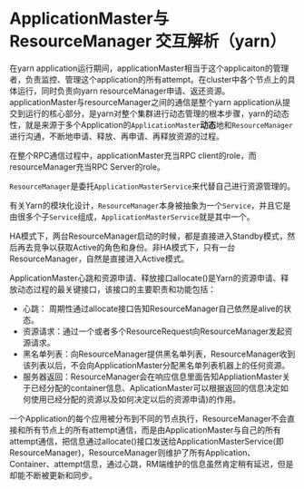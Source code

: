 # ApplicationMaster与ResourceManager 交互解析（yarn）

在yarn application运行期间，applicationMaster相当于这个applicaiton的管理者，负责监控、管理这个application的所有attempt。在cluster中各个节点上的具体运行，同时负责向yarn resourceManager申请、返还资源。applicationMaster与resourceManager之间的通信是整个yarn application从提交到运行的核心部分，是yarn对整个集群进行动态管理的根本步骤，yarn的动态性，就是来源于多个Application的`ApplicationMaster`**动态**地和`ResourceManager`进行沟通，不断地申请、释放、再申请、再释放资源的过程。

在整个RPC通信过程中，applicationMaster充当RPC client的role，而resourceManager充当RPC Server的role。

`ResourceManager`是委托`ApplicationMasterService`来代替自己进行资源管理的。

有关Yarn的模块化设计，`ResourceManager`本身被抽象为一个`Service`，并且它是由很多个子`Service`组成，`ApplicationMasterService`就是其中一个。

HA模式下，两台ResourceManager启动的时候，都是直接进入Standby模式，然后再去竞争以获取Active的角色和身份。非HA模式下，只有一台ResourceManager，自然是直接进入Active模式。

ApplicationMaster心跳和资源申请、释放接口allocate()是Yarn的资源申请、释放动态过程的最关键接口，该接口的主要职责和功能包括：

- 心跳： 周期性通过allocate接口告知ResourceManager自己依然是alive的状态。
- 资源请求：通过一个或者多个ResourceRequest向ResourceManager发起资源请求。
- 黑名单列表：向ResourceManager提供黑名单列表，ResourceManager收到该列表以后，不会向ApplicationMaster分配黑名单列表机器上的任何资源。
- 服务器返回：ResourceManager会在响应信息里面告知AppliationMaster关于已经分配的container信息、AplicationMaster可以根据返回的信息决定如何使用已经分配的资源以及如何决定以后的资源申请)的作用。

一个Application的每个应用被分布到不同的节点执行，ResourceManager不会直接和所有节点上的所有attempt通信，而是由ApplicationMaster与自己的所有attempt通信，把信息通过allocate()接口发送给ApplicationMasterService(即ResourceManager)，ResourceManager则维护了所有Application、Container、attempt信息，通过心跳，RM端维护的信息虽然肯定稍有延迟，但是却能不断被更新和同步。

